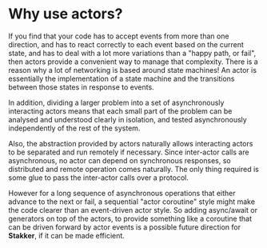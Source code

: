 # Why use actors?

If you find that your code has to accept events from more than one
direction, and has to react correctly to each event based on the
current state, and has to deal with a lot more variations than a
"happy path, or fail", then actors provide a convenient way to manage
that complexity.  There is a reason why a lot of networking is based
around state machines!  An actor is essentially the implementation of
a state machine and the transitions between those states in response
to events.

In addition, dividing a larger problem into a set of asynchronously
interacting actors means that each small part of the problem can be
analysed and understood clearly in isolation, and tested
asynchronously independently of the rest of the system.

Also, the abstraction provided by actors naturally allows interacting
actors to be separated and run remotely if necessary.  Since
inter-actor calls are asynchronous, no actor can depend on synchronous
responses, so distributed and remote operation comes naturally.  The
only thing required is some glue to pass the inter-actor calls over a
protocol.

However for a long sequence of asynchronous operations that either
advance to the next or fail, a sequential "actor coroutine" style
might make the code clearer than an event-driven actor style.  So
adding async/await or generators on top of the actors, to provide
something like a coroutine that can be driven forward by actor events
is a possible future direction for **Stakker**, if it can be made
efficient.
